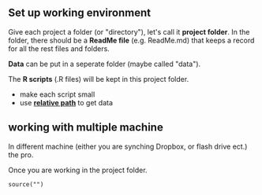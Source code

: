 ## Set up working environment

Give each project a folder (or "directory"), let's call it  **project folder**. In the folder, there should be a **ReadMe file** (e.g. ReadMe.md) that keeps a record for all the rest files and folders.

**Data** can be put in a seperate folder (maybe called "data").

The **R scripts** (.R files) will be kept in this project folder. 

* make each script small
* use [**relative path**](https://support.dtsearch.com/webhelp/dtsearch/relative_paths.htm) to get data 

## working with multiple machine
In different machine (either you are synching Dropbox, or flash drive ect.) the pro.


Once you are working in the project folder. 

`source("")`


